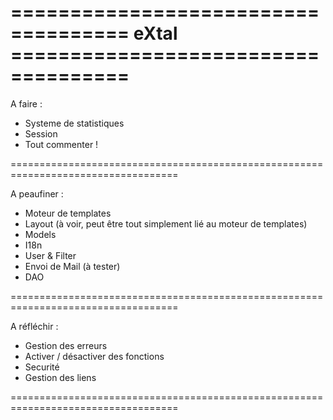 ====================================   eXtal   ====================================
===================================================================================

 A faire :

  - Systeme de statistiques
  - Session
  - Tout commenter !

===================================================================================

 A peaufiner :

  - Moteur de templates
  - Layout (à voir, peut être tout simplement lié au moteur de templates)
  - Models
  - I18n
  - User & Filter
  - Envoi de Mail (à tester)
  - DAO

===================================================================================

A réfléchir :

  - Gestion des erreurs
  - Activer / désactiver des fonctions
  - Securité
  - Gestion des liens

===================================================================================